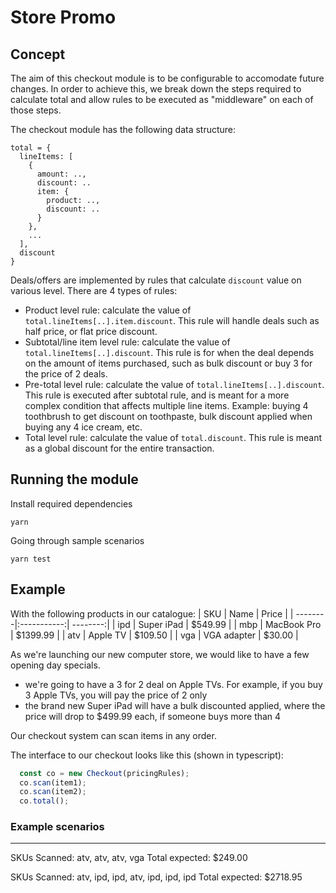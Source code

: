 # Store Promo
## Concept
The aim of this checkout module is to be configurable to accomodate future changes. In order to achieve this, we break down the steps required to calculate total and allow rules to be executed as "middleware" on each of those steps.

The checkout module has the following data structure:
```
total = {
  lineItems: [
    {
      amount: ..,
      discount: ..
      item: {
        product: ..,
        discount: ..
      }
    },
    ...
  ],
  discount
}
```

Deals/offers are implemented by rules that calculate `discount` value on various level. There are 4 types of rules:
- Product level rule: calculate the value of `total.lineItems[..].item.discount`. This rule will handle deals such as half price, or flat price discount.
- Subtotal/line item level rule: calculate the value of `total.lineItems[..].discount`. This rule is for when the deal depends on the amount of items purchased, such as bulk discount or buy 3 for the price of 2 deals.
- Pre-total level rule: calculate the value of `total.lineItems[..].discount`. This rule is executed after subtotal rule, and is meant for a more complex condition that affects multiple line items. Example: buying 4 toothbrush to get discount on toothpaste, bulk discount applied when buying any 4 ice cream, etc.
- Total level rule: calculate the value of `total.discount`. This rule is meant as a global discount for the entire transaction.


## Running the module
Install required dependencies
```
yarn
```
Going through sample scenarios
```
yarn test
```

## Example
With the following products in our catalogue:
| SKU     | Name        | Price    |
| --------|:-----------:| --------:|
| ipd     | Super iPad  | $549.99  |
| mbp     | MacBook Pro | $1399.99 |
| atv     | Apple TV    | $109.50  |
| vga     | VGA adapter | $30.00   |

As we're launching our new computer store, we would like to have a few opening day specials.

- we're going to have a 3 for 2 deal on Apple TVs. For example, if you buy 3 Apple TVs, you will pay the price of 2 only
- the brand new Super iPad will have a bulk discounted applied, where the price will drop to $499.99 each, if someone buys more than 4

Our checkout system can scan items in any order.

The interface to our checkout looks like this (shown in typescript):

```typescript
  const co = new Checkout(pricingRules);
  co.scan(item1);
  co.scan(item2);
  co.total();
```

### Example scenarios
-----------------

SKUs Scanned: atv, atv, atv, vga
Total expected: $249.00

SKUs Scanned: atv, ipd, ipd, atv, ipd, ipd, ipd
Total expected: $2718.95